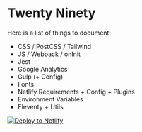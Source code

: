 # Twenty Ninety

Here is a list of things to document:

- CSS / PostCSS / Tailwind
- JS / Webpack / onInit
- Jest
- Google Analytics
- Gulp (+ Config)
- Fonts
- Netlify Requirements + Config + Plugins
- Environment Variables
- Eleventy + Utils

[![Deploy to Netlify](https://www.netlify.com/img/deploy/button.svg)](https://app.netlify.com/start/deploy?repository=https://github.com/seancdavis/twenty-ninety)
